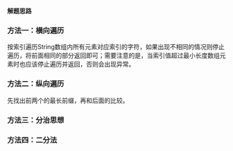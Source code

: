 **解题思路**

### 方法一：横向遍历
按索引遍历String数组内所有元素对应索引的字符，如果出现不相同的情况则停止遍历，将前面相同的部分返回即可；需要注意的是，当索引值超过最小长度数组元素时也应该停止遍历并返回，否则会出现异常。
### 方法二：纵向遍历
先找出前两个的最长前缀，再和后面的比较。
### 方法三：分治思想
### 方法四：二分法